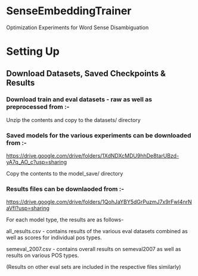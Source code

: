 # SenseEmbeddingTrainer
Optimization Experiments for Word Sense Disambiguation

# Setting Up

## Download Datasets, Saved Checkpoints & Results

### Download train and eval datasets - raw as well as preprocessed from :-

<link>

Unzip the contents and copy to the datasets/ directory

### Saved models for the various experiments can be downloaded from :-

https://drive.google.com/drive/folders/1XdNDXcMDU9hhDe8tarUBzd-yA7q_AO_c?usp=sharing

Copy the contents to the model_save/ directory

### Results files can be downlaoded from :-

https://drive.google.com/drive/folders/1QohJaYBY5dGrPuzmJ7x9rFwI4nrNaVfI?usp=sharing

For each model type, the results are as follows-

all_results.csv - contains results of the various eval datasets combined as well as scores for individual pos types.

semeval_2007.csv - contains overall results on semeval2007 as well as results on various POS types.

(Results on other eval sets are included in the respective files similarly)
